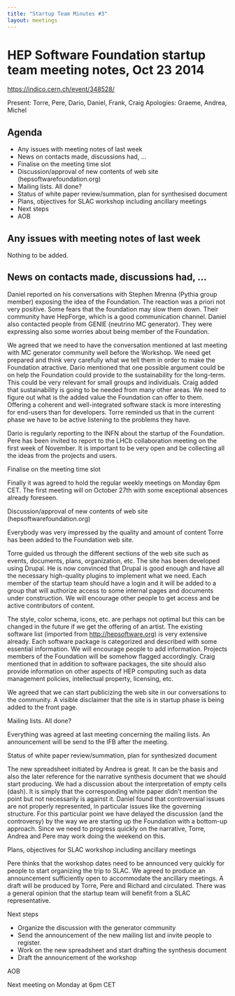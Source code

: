 ```yaml
---
title: "Startup Team Minutes #3"
layout: meetings
---
```


# HEP Software Foundation startup team meeting notes, Oct 23 2014

https://indico.cern.ch/event/348528/

Present: Torre, Pere, Dario, Daniel, Frank, Craig
Apologies: Graeme, Andrea, Michel

## Agenda
 - Any issues with meeting notes of last week
 - News on contacts made, discussions had, ...
 - Finalise on the meeting time slot
 - Discussion/approval of new contents of web site (hepsoftwarefoundation.org)
 - Mailing lists. All  done?
 - Status of white paper review/summation, plan for synthesised document
 - Plans, objectives for SLAC workshop including ancillary meetings
 - Next steps
 - AOB

## Any issues with meeting notes of last week
 Nothing to be added.

## News on contacts made, discussions had, …
  Daniel reported on his conversations with Stephen Mrenna (Pythia group member) exposing the idea of the Foundation. The reaction was a priori not very positive. Some fears that the foundation may slow them down. Their community have HepForge, which is a good communication channel. Daniel also contacted people from GENIE (neutrino MC generator). They were expressing also some worries about being member of the Foundation.

  We agreed that we need to have the conversation mentioned at last meeting with MC generator community well before the Workshop.  We need get prepared and think very carefully what we tell them in order to make the Foundation atractive. Dario mentioned that one possible argument could be on help the Foundation could provide to the sustainability for the long-term. This could be very relevant for small groups and individuals. Craig added that sustainability is going to be needed from many other areas. We need to figure out what is the added value the Foundation can offer to them.  Offering a coherent and well-integrated software stack is more interesting for end-users than for developers. Torre reminded us that in the current phase we have to be active listening to the problems they have.

  Dario is regularly reporting to the INFN about the startup of the Foundation. Pere has been invited to report to the LHCb collaboration meeting on the first week of November. It is important to be very open and be collecting all the ideas from the projects and users.

Finalise on the meeting time slot

  Finally it was agreed to hold the regular weekly meetings on Monday 6pm CET.  The first meeting will on October 27th with some exceptional absences already foreseen.

Discussion/approval of new contents of web site (hepsoftwarefoundation.org)

  Everybody was very impressed by the quality and amount of content Torre has been added to the Foundation web site.

  Torre guided us through the different sections of the web site such as events, documents, plans, organization, etc. The site has been developed using Drupal. He is now convinced that Drupal is good enough and have all the necessary high-quality plugins to implement what we need. Each member of the startup team should have a login and it will be added to a group that will authorize access to some internal pages and documents under construction. We will encourage other people to get access and be active contributors of content.

  The style, color schema, icons, etc.  are perhaps not optimal but this can be changed in the future if we get the offering of an artist.
  The existing software list (imported from http://hepsoftware.org) is very extensive already. Each software package is categorized and described with some essential information. We will encourage people to add information. Projects members of the Foundation will be somehow flagged accordingly.
  Craig mentioned that in addition to software packages, the site should also provide information on other aspects of HEP computing such as data management policies, intellectual property, licensing, etc.

  We agreed that we can start publicizing the web site in our conversations to the community. A visible disclaimer that the site is in startup phase is being added to the front page.  

Mailing lists. All  done?

  Everything was agreed at last meeting concerning the mailing lists. An announcement will be send to the IFB after the meeting.

Status of white paper review/summation, plan for synthesized document

  The new spreadsheet initiated by Andrea is great. It can be the basis and also the later reference for the narrative synthesis document that we should start producing. We had a discussion about the interpretation of empty cells (dash). It is simply that the corresponding white paper didn’t mention the point but not necessarily is against it. Daniel found that controversial issues are not properly represented, in particular issues like the governing structure. For this particular point we have delayed the discussion (and the controversy) by the way we are starting up the Foundation with a bottom-up approach.
  Since we need to progress quickly on the narrative, Torre, Andrea and Pere may work doing the weekend on this.

Plans, objectives for SLAC workshop including ancillary meetings

  Pere thinks that the workshop dates need to be announced very quickly for people to start organizing the trip to SLAC. We agreed to produce an announcement sufficiently open to accommodate the ancillary meetings. A draft will be produced by Torre, Pere and Richard and circulated. There was a  general opinion that the startup team will benefit from a SLAC representative.


Next steps

  - Organize the discussion with the generator community
  - Send the announcement of the new mailing list and invite people to register.
  - Work on the new spreadsheet and start drafting the synthesis document
  - Draft the announcement of the workshop  

AOB

  Next meeting on Monday at 6pm CET
